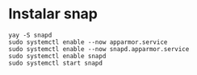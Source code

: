 # Instalar snap

    yay -S snapd
    sudo systemctl enable --now apparmor.service
    sudo systemctl enable --now snapd.apparmor.service
    sudo systemctl enable snapd
    sudo systemctl start snapd